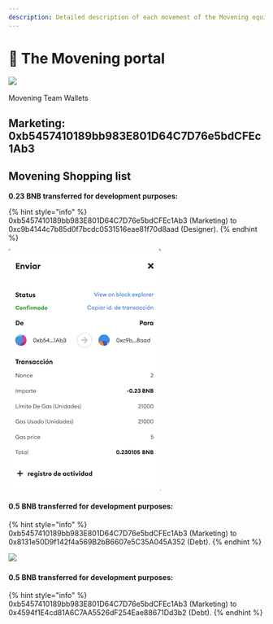 ```yaml
---
description: Detailed description of each movement of the Movening equipment
---
```


# 🔮 The Movening portal

![](<../.gitbook/assets/Logo TEAM MOVENING\_Mesa de trabajo 1 copia 6 (1).jpg>)

Movening Team Wallets

## Marketing: 0xb5457410189bb983E801D64C7D76e5bdCFEc1Ab3



## Movening Shopping list

**0.23 BNB transferred for development purposes:**

{% hint style="info" %}
0xb5457410189bb983E801D64C7D76e5bdCFEc1Ab3 (Marketing)  to 0xc9b4144c7b85d0f7bcdc0531516eae81f70d8aad (Designer).
{% endhint %}

![](<../.gitbook/assets/Pago a Maikel(logos) (1).png>)

#### **0.5 BNB transferred for development purposes:**

{% hint style="info" %}
0xb5457410189bb983E801D64C7D76e5bdCFEc1Ab3 (Marketing)  to 0x8131e50D9f142f4a569B2bB6607e5C35A045A352 (Debt).
{% endhint %}

![](../.gitbook/assets/photo\_2022-07-02\_01-55-58.jpg)

#### **0.5 BNB transferred for development purposes:**

{% hint style="info" %}
0xb5457410189bb983E801D64C7D76e5bdCFEc1Ab3 (Marketing)  to 0x4594f1E4cd81A6C7AA5526dF254Eae88671Dd3b2 (Debt).
{% endhint %}
